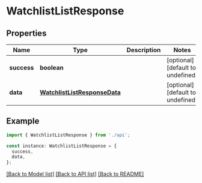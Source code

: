# WatchlistListResponse

## Properties

| Name        | Type                                                          | Description | Notes                             |
| ----------- | ------------------------------------------------------------- | ----------- | --------------------------------- |
| **success** | **boolean**                                                   |             | [optional] [default to undefined] |
| **data**    | [**WatchlistListResponseData**](WatchlistListResponseData.md) |             | [optional] [default to undefined] |

## Example

```typescript
import { WatchlistListResponse } from './api';

const instance: WatchlistListResponse = {
  success,
  data,
};
```

[[Back to Model list]](../README.md#documentation-for-models) [[Back to API list]](../README.md#documentation-for-api-endpoints) [[Back to README]](../README.md)
